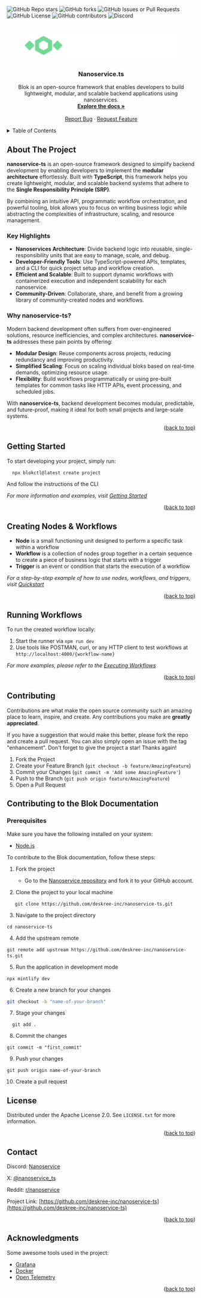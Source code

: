 <a id="readme-top"></a>

![GitHub Repo stars](https://img.shields.io/github/stars/deskree-inc/nanoservice-ts)
![GitHub forks](https://img.shields.io/github/forks/deskree-inc/nanoservice-ts)
![GitHub Issues or Pull Requests](https://img.shields.io/github/issues/deskree-inc/nanoservice-ts)
![GitHub License](https://img.shields.io/github/license/deskree-inc/nanoservice-ts)
![GitHub contributors](https://img.shields.io/github/contributors/deskree-inc/nanoservice-ts)
![Discord](https://img.shields.io/discord/1317176082268426240)


<!-- PROJECT LOGO -->
<br />
<div align="center">
  <a href="https://github.com/deskree-inc/nanoservice-ts">
    <img src="docs/assets/logo/dark.svg" alt="Logo" height="80">
  </a>

  <h3 align="center">Nanoservice.ts</h3>

  <p align="center">
    Blok  is an open-source framework that enables developers to build lightweight, modular, and scalable backend applications using nanoservices.
    <br />
    <a href="https://blok.build/"><strong>Explore the docs »</strong></a>
    <br />
    <br />
    <a href="https://github.com/deskree-inc/nanoservice-ts/issues/new?assignees=&labels=&projects=&template=bug_report.md&title=">Report Bug</a>
    ·
    <a href="https://github.com/deskree-inc/nanoservice-ts/issues/new?assignees=&labels=&projects=&template=feature_request.md&title=">Request Feature</a>
  </p>
</div>



<!-- TABLE OF CONTENTS -->
<details>
  <summary>Table of Contents</summary>
  <ol>
    <li>
      <a href="#about-the-project">About The Project</a>
    </li>
    <li>
      <a href="#getting-started">Getting Started</a>
      <ul>
        <li><a href="#templates">Templates</a></li>
        <li><a href="#npx-package">NPX Package</a></li>
        <li><a href="#ts-helpers">Templates</a></li>
      </ul>
    </li>
    <li><a href="#running-workflows">Running Workflows</a></li>
    <li><a href="#contributing">Contributing</a></li>
    <li><a href="#license">License</a></li>
    <li><a href="#contact">Contact</a></li>
  </ol>
</details>


## About The Project  

**nanoservice-ts** is an open-source framework designed to simplify backend development by enabling developers to implement the **modular architecture** effortlessly. Built with **TypeScript**, this framework helps you create lightweight, modular, and scalable backend systems that adhere to the **Single Responsibility Principle (SRP)**.  

By combining an intuitive API, programmatic workflow orchestration, and powerful tooling, blok allows you to focus on writing business logic while abstracting the complexities of infrastructure, scaling, and resource management.  

### Key Highlights  

- **Nanoservices Architecture**: Divide backend logic into reusable, single-responsibility units that are easy to manage, scale, and debug.  
- **Developer-Friendly Tools**: Use TypeScript-powered APIs, templates, and a CLI for quick project setup and workflow creation.  
- **Efficient and Scalable**: Built to support dynamic workflows with containerized execution and independent scalability for each nanoservice.  
- **Community-Driven**: Collaborate, share, and benefit from a growing library of community-created nodes and workflows.  

### Why nanoservice-ts?  

Modern backend development often suffers from over-engineered solutions, resource inefficiencies, and complex architectures. **nanoservice-ts** addresses these pain points by offering:  

- **Modular Design**: Reuse components across projects, reducing redundancy and improving productivity.  
- **Simplified Scaling**: Focus on scaling individual bloks based on real-time demands, optimizing resource usage.  
- **Flexibility**: Build workflows programmatically or using pre-built templates for common tasks like HTTP APIs, event processing, and scheduled jobs.  

With **nanoservice-ts**, backend development becomes modular, predictable, and future-proof, making it ideal for both small projects and large-scale systems.  


<p align="right">(<a href="#readme-top">back to top</a>)</p>


<!-- GETTING STARTED -->
## Getting Started

To start developing your project, simply run:

```bash
  npx blokctl@latest create project
```

And follow the instructions of the CLI

_For more information and examples, visit [Getting Started](https://blok.build/docs/d/getting-started/blokctl)_

<p align="right">(<a href="#readme-top">back to top</a>)</p>

## Creating Nodes & Workflows

* **Node** is a small functioning unit designed to perform a specific task within a workflow
* **Workflow** is a collection of nodes group together in a certain sequence to create a piece of business logic that starts with a trigger
* **Trigger** is an event or condition that starts the execution of a workflow

_For a step-by-step example of how to use nodes, workflows, and triggers, visit [Quickstart](http://localhost:4000/docs/d/quickstart)_

<p align="right">(<a href="#readme-top">back to top</a>)</p>

## Running Workflows

To run the created workflow locally:

1. Start the runner via `npm run dev`
2. Use tools like POSTMAN, curl, or any HTTP client to test workflows at `http://localhost:4000/{workflow-name}`

_For more examples, please refer to the [Executing Workflows](https://blok.build/docs/d/core-concepts/executing-workflows)_

<p align="right">(<a href="#readme-top">back to top</a>)</p>


<!-- CONTRIBUTING -->
## Contributing

Contributions are what make the open source community such an amazing place to learn, inspire, and create. Any contributions you make are **greatly appreciated**.

If you have a suggestion that would make this better, please fork the repo and create a pull request. You can also simply open an issue with the tag "enhancement".
Don't forget to give the project a star! Thanks again!

1. Fork the Project
2. Create your Feature Branch (`git checkout -b feature/AmazingFeature`)
3. Commit your Changes (`git commit -m 'Add some AmazingFeature'`)
4. Push to the Branch (`git push origin feature/AmazingFeature`)
5. Open a Pull Request

<!-- CONTRIBUTING TO THE NANOSERVICE DOCUMENTATION -->
## Contributing to the Blok Documentation

### Prerequisites
Make sure you have the following installed on your system:

- [Node.js](https://nodejs.org/)

To contribute to the Blok documentation, follow these steps:

1. Fork the project

     - Go to the [Nanoservice repository](https://github.com/deskree-inc/nanoservice-ts) and fork it to your GitHub account.

2. Clone the project to your local machine

```
   git clone https://github.com/deskree-inc/nanoservice-ts.git
```
3. Navigate to the project directory
```
cd nanoservice-ts
```
4. Add the upstream remote
```
git remote add upstream https://github.com/deskree-inc/nanoservice-ts.git
```
5. Run the application in development mode

```
npx mintlify dev
```
6. Create a new branch for your changes
```bash
git checkout -b "name-of-your-branch"
```
7. Stage your changes
```
  git add .
```
8. Commit the changes
```
git commit -m "first_commit"
```
9. Push your changes
```
git push origin name-of-your-branch
```
10. Create a pull request

<!-- LICENSE -->
## License

Distributed under the Apache License 2.0. See `LICENSE.txt` for more information.

<p align="right">(<a href="#readme-top">back to top</a>)</p>



<!-- CONTACT -->
## Contact

Discord: [Nanoservice](https://discord.gg/uFs9bYwfM9)

X: [@nanoservice_ts](https://x.com/nanoservice_ts)

Reddit: [r/nanoservice](https://www.reddit.com/r/nanoservice/)

Project Link: [https://github.com/deskree-inc/nanoservice-ts](https://github.com/deskree-inc/nanoservice-ts)

<p align="right">(<a href="#readme-top">back to top</a>)</p>

<!-- ACKNOWLEDGMENTS -->
## Acknowledgments

Some awesome tools used in the project:

* [Grafana](https://github.com/grafana/grafana)
* [Docker](https://github.com/docker)
* [Open Telemetry](https://github.com/open-telemetry)

<p align="right">(<a href="#readme-top">back to top</a>)</p>